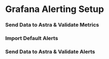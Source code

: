 # Grafana Alerting Setup
### Send Data to Astra & Validate Metrics
### Import Default Alerts
### Send Data to Astra & Validate Alerts